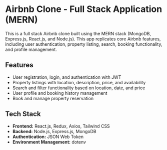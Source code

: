 # Airbnb Clone - Full Stack Application (MERN)

This is a full stack Airbnb clone built using the MERN stack (MongoDB, Express.js, React.js, and Node.js).
This app replicates core Airbnb features, including user authentication, property listing, search, booking functionality, and profile management.

## Features
- User registration, login, and authentication with JWT
- Property listings with location, description, price, and availability
- Search and filter functionality based on location, date, and price
- User profile and booking history management
- Book and manage property reservation

## Tech Stack
- **Frontend:** React.js, Redux, Axios, Tailwind CSS 
- **Backend:** Node.js, Express.js, MongoDB
- **Authentication:** JSON Web Token 
- **Environment Management:** dotenv



